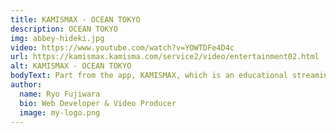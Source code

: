 ```yaml
---
title: KAMISMAX - OCEAN TOKYO
description: OCEAN TOKYO
img: abbey-hideki.jpg
video: https://www.youtube.com/watch?v=YOWTDFe4D4c
url: https://kamismax.kamisma.com/service2/video/entertainment02.html
alt: KAMISMAX - OCEAN TOKYO
bodyText: Part from the app, KAMISMAX, which is an educational streaming app for the stylists in Japan.  It is like Netflix in terms of design and concept. I was part of the producer/directorial role with this project, in creating the storyboard ahd working with the filming crew to shoot at Team Lab in Tokyo.   This video is to show the entertainment aspect of the stylist, Takuya Takagi, promoting his 'up-to-trend' style ,and making perspective stylists garnering interest. 
author:
  name: Ryo Fujiwara
  bio: Web Developer & Video Producer
  image: my-logo.png
---
```


<author :author="author"></author>
<!-- <info-box>
  <template #info-box>
    This is a vue component inside markdown using slots
  </template>
</info-box> -->

<!-- ## This is a heading

This is some more info

### This is a sub heading

This is some more info -->
